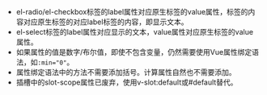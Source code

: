 * el-radio/el-checkbox标签的label属性对应原生标签的value属性，标签的内容对应原生标签的对应label标签的内容，即显示文本。
* el-select标签的label属性对应显示的文本，value属性对应原生标签的value属性。
* 如果属性的值是数字/布尔值，即使不包含变量，仍然需要使用Vue属性绑定语法，如`:min="0"`。
* 属性绑定语法中的方法不需要添加括号。计算属性自然也不需要添加。
* 插槽中的slot-scope属性已废弃，使用v-slot:default或#default替代。
